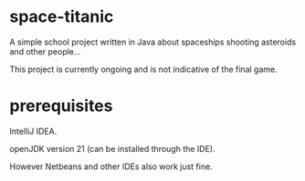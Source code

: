 # space-titanic
A simple school project written in Java about spaceships shooting asteroids and other people...

This project is currently ongoing and is not indicative of the final game.

# prerequisites
IntelliJ IDEA.

openJDK version 21 (can be installed through the IDE). 

However Netbeans and other IDEs also work just fine.
